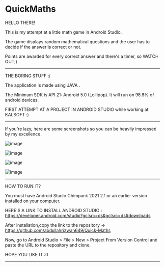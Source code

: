 # QuickMaths
HELLO THERE!

This is my attempt at a little math game in Android Studio.

The game displays random mathematical questions and the user has to decide if the answer is correct or not.

Points are awarded for every correct answer and there's a timer, so WATCH OUT;)


______________________________________________________________________________________________________________

THE BORING STUFF :/

The application is made using JAVA . 

The Minimum SDK is API 21: Android 5.0 (Lollipop). It will run on 98.8% of android devices.

FIRST ATTEMPT AT A PROJECT IN ANDROID STUDIO while working at KALSOFT :)


______________________________________________________________________________________________________________

If you're lazy, here are some screenshots so you can be heavily impressed by my excellence.
 
 ![image](https://user-images.githubusercontent.com/100567651/185608622-2579635c-93b0-44b8-b48d-2b7e85dd850a.png)

 ![image](https://user-images.githubusercontent.com/100567651/185608572-1bcc7b2d-b43a-402a-a66b-2f82d3364907.png)

![image](https://user-images.githubusercontent.com/100567651/185608633-43eb1842-3489-4e45-9fe9-821bfa290b66.png)

![image](https://user-images.githubusercontent.com/100567651/185608644-a14532f4-3f84-4f94-98f3-d9b2b86de393.png)


______________________________________________________________________________________________________________

HOW TO RUN IT?

You must have Android Studio Chimpunk 2021 2.1 or an earlier version installed on your computer.

HERE'S A LINK TO INSTALL ANDROID STUDIO : https://developer.android.com/studio?gclsrc=ds&gclsrc=ds#downloads

After installation,copy the link to the repository -> https://github.com/abdullahrizwan649/Quick-Maths

Now, go to Android Studio > File > New > Project From Version Control and paste the URL to the repository and clone.

HOPE YOU LIKE IT :0

______________________________________________________________________________________________________________

